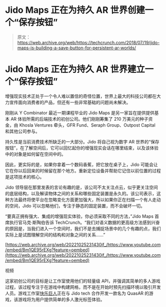 # Jido Maps 正在为持久 AR 世界创建一个“保存按钮”

> 原文：<https://web.archive.org/web/https://techcrunch.com/2018/07/19/jido-maps-is-building-a-save-button-for-persistent-ar-worlds/>

# Jido Maps 正在为持久 AR 世界建立一个“保存按钮”

增强现实技术正处于一个令人难以置信的奇怪位置，世界上最大的科技公司都在大力宣传面向消费者的产品，但还有一些非常基础的问题尚未解决。

刚刚从 Y Combinator 最近一期课程毕业的 Jido Maps 是另一家旨在提供提供基本 AR 体验所需的后端技术的初创公司。他们刚刚筹集了 210 万美元的种子资金，由 Khosla Ventures 牵头，GFR Fund、Seraph Group、Outpost Capital 和其他公司参与。

持久性是当前消费技术所缺乏的一大部分。Jido 将自己视为数字 AR 世界的“保存按钮”，在了解空间后，它可以回忆起你的增强现实会话在哪里结束，以及该体验中的对象是如何留在空间中的。

因此，更实际的是，如果你拿着一个数码香蕉，把它放在桌子上，Jido 可能会让它在你以后回来的时候留在那个地方。重新定位设备并帮助它记住以前位置的过程是这项技术的核心。

Jido 领导层在那里发表的言论有趣的是，该公司不太关注点云，似乎更关注空间的底层结构，以及解读物体之间的关系和哪些固定装置是永久的。该公司表示，这种方法最终将使平台在忽略变化方面更加强大，所以如果你正在扫描一个有人走动的空间，Jido 可以忽略他们，专注于静态的固定装置，而不会破坏一切。

“要真正拥有强大、集成的增强现实体验，你必须采取不同的方法，”Jido Maps 首席执行官马克·斯陶伯告诉 TechCrunch。“我们对语义数据的更高级方法感到兴奋的原因是，当我们进入一个空间时，我们不是去捕捉场景中的几个有趣的点，我们实际上是试图理解空间的结构和对象之间的关系……”

[https://web.archive.org/web/20221025231430if_/https://www.youtube.com/embed/Bm1QE95rEXg?feature=oembed](https://web.archive.org/web/20221025231430if_/https://www.youtube.com/embed/Bm1QE95rEXg?feature=oembed)

视频

这家初创公司的目标是让工作室使用他们的轻量级 API，并强调其简单的多人游戏过程，该过程专注于在游戏中构建网格，而不是在开始时预先扫描环境以吸引开发人员。游戏工作室[快乐巨人](https://web.archive.org/web/20221025231430/http://happygiant.com/)正在与 Jido tech 合作开发一款名为 QuasAR 的游戏，该游戏将为用户提供简单的多人激光标签体验。